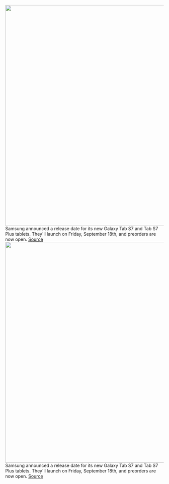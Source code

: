 <img src='https://cdn.vox-cdn.com/thumbor/738iYo26yNo0YP5rJ-khkvROxwo=/0x0:2040x1360/1200x800/filters:focal(857x517:1183x843)/cdn.vox-cdn.com/uploads/chorus_image/image/67325622/bfarsace_200803_4124_0015.0.jpg' width='700px' /><br/>
Samsung announced a release date for its new Galaxy Tab S7 and Tab S7 Plus tablets. They'll launch on Friday, September 18th, and preorders are now open.
<a href='https://www.theverge.com/2020/9/1/21408972/samsung-galaxy-tab-s7-plus-android-wifi-5g-preorder-release-date-price'> Source <a/><img src='https://cdn.vox-cdn.com/thumbor/738iYo26yNo0YP5rJ-khkvROxwo=/0x0:2040x1360/1200x800/filters:focal(857x517:1183x843)/cdn.vox-cdn.com/uploads/chorus_image/image/67325622/bfarsace_200803_4124_0015.0.jpg' width='700px' /><br/>
Samsung announced a release date for its new Galaxy Tab S7 and Tab S7 Plus tablets. They'll launch on Friday, September 18th, and preorders are now open.
<a href='https://www.theverge.com/2020/9/1/21408972/samsung-galaxy-tab-s7-plus-android-wifi-5g-preorder-release-date-price'> Source <a/>